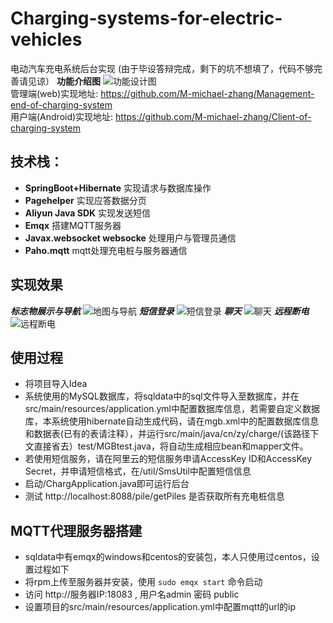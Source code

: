 # Charging-systems-for-electric-vehicles
电动汽车充电系统后台实现  (由于毕设答辩完成，剩下的坑不想填了，代码不够完善请见谅）
**功能介绍图**
![功能设计图](https://raw.githubusercontent.com/M-michael-zhang/Uav-charging-pile-system/master/show/function.png)  
管理端(web)实现地址: https://github.com/M-michael-zhang/Management-end-of-charging-system  
用户端(Android)实现地址:  https://github.com/M-michael-zhang/Client-of-charging-system

## 技术栈：
* **SpringBoot+Hibernate** 实现请求与数据库操作
* **Pagehelper**  实现应答数据分页
* **Aliyun Java SDK** 实现发送短信
* **Emqx** 搭建MQTT服务器
* **Javax.websocket websocke** 处理用户与管理员通信
* **Paho.mqtt** mqtt处理充电桩与服务器通信

## 实现效果
***标志物展示与导航***
![地图与导航](https://raw.githubusercontent.com/M-michael-zhang/Uav-charging-pile-system/master/show/map.gif)
***短信登录***
![短信登录](https://raw.githubusercontent.com/M-michael-zhang/Uav-charging-pile-system/master/show/sms_login.gif)
***聊天***
![聊天](https://raw.githubusercontent.com/M-michael-zhang/Uav-charging-pile-system/master/show/chat.gif)
***远程断电***
![远程断电](https://raw.githubusercontent.com/M-michael-zhang/Uav-charging-pile-system/master/show/remotePowerOff.gif)

## 使用过程
* 将项目导入Idea
* 系统使用的MySQL数据库，将sqldata中的sql文件导入至数据库，并在src/main/resources/application.yml中配置数据库信息，若需要自定义数据库，本系统使用hibernate自动生成代码，请在mgb.xml中的配置数据库信息和数据表(已有的表请注释），并运行src/main/java/cn/zy/charge/(该路径下文直接省去）test/MGBtest.java，将自动生成相应bean和mapper文件。
* 若使用短信服务，请在阿里云的短信服务申请AccessKey ID和AccessKey Secret，并申请短信格式，在/util/SmsUtil中配置短信信息
* 启动/ChargApplication.java即可运行后台
* 测试 http://localhost:8088/pile/getPiles 是否获取所有充电桩信息
## MQTT代理服务器搭建
* sqldata中有emqx的windows和centos的安装包，本人只使用过centos，设置过程如下
* 将rpm上传至服务器并安装，使用 ```sudo emqx start``` 命令启动
* 访问 http://服务器IP:18083  , 用户名admin 密码 public 
* 设置项目的src/main/resources/application.yml中配置mqtt的url的ip
